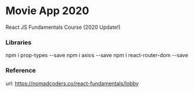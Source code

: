 # Movie App 2020

React JS Fundamentals Course (2020 Update!)

### Libraries
npm i prop-types --save
npm i axios --save
npm i react-router-dom --save

### Reference
url: https://nomadcoders.co/react-fundamentals/lobby